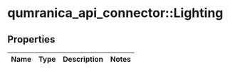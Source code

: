 # qumranica_api_connector::Lighting

## Properties
Name | Type | Description | Notes
------------ | ------------- | ------------- | -------------


